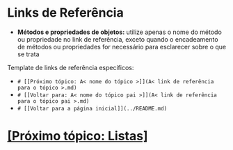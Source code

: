 # Links de Referência

- **Métodos e propriedades de objetos:** utilize apenas o nome do método ou propriedade no link de referência, exceto quando o encadeamento de métodos ou propriedades for necessário para esclarecer sobre o que se trata

Template de links de referência específicos:

- `# [[Próximo tópico: A< nome do tópico >]](A< link de referência para o tópico >.md)`
- `# [[Voltar para: A< nome do tópico pai >]](A< link de referência para o tópico pai >.md)`
- `# [[Voltar para a página inicial]](../README.md)`

# [[Próximo tópico: Listas]](./5-listas.md)